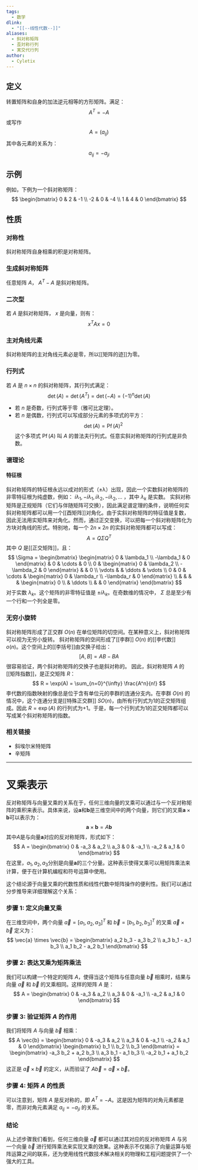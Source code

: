 ```yaml
---
tags:
  - 数学
dlink:
  - "[[--线性代数--]]"
aliases:
  - 斜对称矩阵
  - 歪対称行列
  - 実交代行列
author:
  - Cyletix
---
```

## 定义
转置矩阵和自身的加法逆元相等的方形矩阵。满足：
$$
A^T = -A
$$
或写作
$$
A = (a_{ij})
$$
其中各元素的关系为：
$$
a_{ij} = -a_{ji}
$$
## 示例
例如，下例为一个斜对称矩阵：
$$
\begin{bmatrix}
0 & 2 & -1 \\
-2 & 0 & -4 \\
1 & 4 & 0
\end{bmatrix}
$$
## 性质
### 对称性
斜对称矩阵自身相乘的积是对称矩阵。
### 生成斜对称矩阵
任意矩阵 $A$， $A^T - A$ 是斜对称矩阵。
### 二次型
若 $A$ 是斜对称矩阵， $x$ 是向量，则有：
$$
x^T A x = 0
$$
### 主对角线元素
斜对称矩阵的主对角线元素必是零，所以[[矩阵的迹]]为零。
### 行列式
若 $A$ 是 $n \times n$ 的斜对称矩阵，其行列式满足：
$$
\operatorname{det}(A) = \operatorname{det}(A^T) = \operatorname{det}(-A) = (-1)^n \operatorname{det}(A)
$$
- 若 $n$ 是奇数，行列式等于零（雅可比定理）。
- 若 $n$ 是偶数，行列式可以写成部分元素的多项式的平方：
$$
\operatorname{det}(A) = \operatorname{Pf}(A)^2
$$
这个多项式 $\operatorname{Pf}(A)$ 叫 $A$ 的普法夫行列式。任意实斜对称矩阵的行列式是非负数。
### 谱理论
#### 特征根
斜对称矩阵的特征根永远以成对的形式（±λ）出现，因此一个实数斜对称矩阵的非零特征根为纯虚数，例如： $i\lambda_1, -i\lambda_1, i\lambda_2, -i\lambda_2, \ldots$ ，其中 $\lambda_k$ 是实数。
实斜对称矩阵是正规矩阵（它们与伴随矩阵可交换），因此满足谱定理的条件，说明任何实斜对称矩阵都可以用一个[[酉矩阵]]对角化。由于实斜对称矩阵的特征值是复数，因此无法用实矩阵来对角化。然而，通过正交变换，可以把每一个斜对称矩阵化为方块对角线的形式。特别地，每一个 $2n \times 2n$ 的实斜对称矩阵都可以写成：
$$
A = Q \Sigma Q^T
$$
其中 $Q$ 是[[正交矩阵]]，且：
$$
\Sigma = 
\begin{bmatrix}
\begin{matrix}
0 & \lambda_1 \\
-\lambda_1 & 0
\end{matrix} & 0 & \cdots & 0 \\
0 & \begin{matrix}
0 & \lambda_2 \\
-\lambda_2 & 0
\end{matrix} & & 0 \\
\vdots & & \ddots & \vdots \\
0 & 0 & \cdots & \begin{matrix}
0 & \lambda_r \\
-\lambda_r & 0
\end{matrix} \\
& & & & \begin{matrix}
0 \\
& \ddots \\
& & 0
\end{matrix}
\end{bmatrix}
$$
对于实数 $\lambda_k$。这个矩阵的非零特征值是 $\pm i\lambda_k$。在奇数维的情况中， $\Sigma$ 总是至少有一个行和一个列全是零。
### 无穷小旋转
斜对称矩阵形成了正交群 $O(n)$ 在单位矩阵的切空间。在某种意义上，斜对称矩阵可以视为无穷小旋转。
斜对称矩阵的空间形成了[[李群]] $O(n)$ 的[[李代数]] $o(n)$。这个空间上的[[李括号]]由交换子给出：
$$
[A, B] = AB - BA
$$
很容易验证，两个斜对称矩阵的交换子也是斜对称的。
因此，斜对称矩阵 $A$ 的[[矩阵指数]]，是正交矩阵 $R$：
$$
R = \exp(A) = \sum_{n=0}^{\infty} \frac{A^n}{n!}
$$
李代数的指数映射的像总是位于含有单位元的李群的连通分支内。在李群 $O(n)$ 的情况中，这个连通分支是[[特殊正交群]] $SO(n)$，由所有行列式为1的正交矩阵组成。因此 $R = \exp(A)$ 的行列式为+1。于是，每一个行列式为1的正交矩阵都可以写成某个斜对称矩阵的指数。
### 相关链接
- 斜埃尔米特矩阵
- 辛矩阵


---
# 叉乘表示
反对称矩阵与向量叉乘的关系在于，任何三维向量的叉乘可以通过与一个反对称矩阵的乘积来表示。具体来说，设$\mathbf{a}$和$\mathbf{b}$是三维空间中的两个向量，则它们的叉乘$\mathbf{a} \times \mathbf{b}$可以表示为：
$$
\mathbf{a} \times \mathbf{b} = A \mathbf{b}
$$
其中$A$是与向量$\mathbf{a}$对应的反对称矩阵，形式如下：
$$
A = \begin{bmatrix} 0 & -a_3 & a_2 \\ a_3 & 0 & -a_1 \\ -a_2 & a_1 & 0 \end{bmatrix}
$$
在这里，$a_1, a_2, a_3$分别是向量$\mathbf{a}$的三个分量。这种表示使得叉乘可以用矩阵乘法来计算，便于在计算机编程和符号运算中使用。

这个结论源于向量叉乘的代数性质和线性代数中矩阵操作的便利性。我们可以通过分步推导来详细理解这个关系：

### 步骤 1: 定义向量叉乘
在三维空间中，两个向量 $\vec{a} = [a_1, a_2, a_3]^T$ 和 $\vec{b} = [b_1, b_2, b_3]^T$ 的叉乘 $\vec{a} \times \vec{b}$ 定义为：
$$
\vec{a} \times \vec{b} = \begin{bmatrix} 
a_2 b_3 - a_3 b_2 \\ 
a_3 b_1 - a_1 b_3 \\ 
a_1 b_2 - a_2 b_1 
\end{bmatrix}
$$

### 步骤 2: 表达叉乘为矩阵乘法
我们可以构建一个特定的矩阵 $A$，使得当这个矩阵与任意向量 $\vec{b}$ 相乘时，结果与向量 $\vec{a}$ 和 $\vec{b}$ 的叉乘相同。这样的矩阵 $A$ 是：
$$
A = \begin{bmatrix}
0 & -a_3 & a_2 \\
a_3 & 0 & -a_1 \\
-a_2 & a_1 & 0
\end{bmatrix}
$$

### 步骤 3: 验证矩阵 $A$ 的作用
我们将矩阵 $A$ 与向量 $\vec{b}$ 相乘：
$$
A \vec{b} = \begin{bmatrix}
0 & -a_3 & a_2 \\
a_3 & 0 & -a_1 \\
-a_2 & a_1 & 0
\end{bmatrix}
\begin{bmatrix}
b_1 \\
b_2 \\
b_3
\end{bmatrix}
= \begin{bmatrix}
-a_3 b_2 + a_2 b_3 \\
a_3 b_1 - a_1 b_3 \\
-a_2 b_1 + a_1 b_2
\end{bmatrix}
$$
这正是 $\vec{a} \times \vec{b}$ 的定义，从而验证了 $A \vec{b} = \vec{a} \times \vec{b}$。

### 步骤 4: 矩阵 $A$ 的性质
可以注意到，矩阵 $A$ 是反对称的，即 $A^T = -A$。这是因为矩阵的对角元素都是零，而非对角元素满足 $a_{ij} = -a_{ji}$ 的关系。

### 结论
从上述步骤我们看到，任何三维向量 $\vec{a}$ 都可以通过其对应的反对称矩阵 $A$ 与另一个向量 $\vec{b}$ 进行矩阵乘法来实现叉乘的效果。这种表示不仅揭示了向量运算与矩阵运算之间的联系，还为使用线性代数技术解决相关的物理和工程问题提供了一个强大的工具。